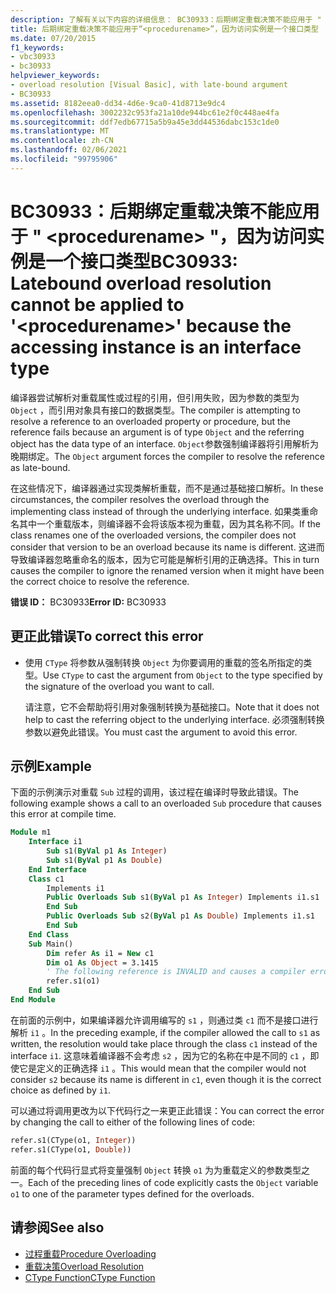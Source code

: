 ```yaml
---
description: 了解有关以下内容的详细信息： BC30933：后期绑定重载决策不能应用于 " <procedurename> "，因为访问实例是一个接口类型
title: 后期绑定重载决策不能应用于“<procedurename>”，因为访问实例是一个接口类型
ms.date: 07/20/2015
f1_keywords:
- vbc30933
- bc30933
helpviewer_keywords:
- overload resolution [Visual Basic], with late-bound argument
- BC30933
ms.assetid: 8182eea0-dd34-4d6e-9ca0-41d8713e9dc4
ms.openlocfilehash: 3002232c953fa21a10de944bc61e2f0c448ae4fa
ms.sourcegitcommit: ddf7edb67715a5b9a45e3dd44536dabc153c1de0
ms.translationtype: MT
ms.contentlocale: zh-CN
ms.lasthandoff: 02/06/2021
ms.locfileid: "99795906"
---
```

# <a name="bc30933-latebound-overload-resolution-cannot-be-applied-to-procedurename-because-the-accessing-instance-is-an-interface-type"></a><span data-ttu-id="2bffc-103">BC30933：后期绑定重载决策不能应用于 " \<procedurename> "，因为访问实例是一个接口类型</span><span class="sxs-lookup"><span data-stu-id="2bffc-103">BC30933: Latebound overload resolution cannot be applied to '\<procedurename>' because the accessing instance is an interface type</span></span>

<span data-ttu-id="2bffc-104">编译器尝试解析对重载属性或过程的引用，但引用失败，因为参数的类型为 `Object` ，而引用对象具有接口的数据类型。</span><span class="sxs-lookup"><span data-stu-id="2bffc-104">The compiler is attempting to resolve a reference to an overloaded property or procedure, but the reference fails because an argument is of type `Object` and the referring object has the data type of an interface.</span></span> <span data-ttu-id="2bffc-105">`Object`参数强制编译器将引用解析为晚期绑定。</span><span class="sxs-lookup"><span data-stu-id="2bffc-105">The `Object` argument forces the compiler to resolve the reference as late-bound.</span></span>

<span data-ttu-id="2bffc-106">在这些情况下，编译器通过实现类解析重载，而不是通过基础接口解析。</span><span class="sxs-lookup"><span data-stu-id="2bffc-106">In these circumstances, the compiler resolves the overload through the implementing class instead of through the underlying interface.</span></span> <span data-ttu-id="2bffc-107">如果类重命名其中一个重载版本，则编译器不会将该版本视为重载，因为其名称不同。</span><span class="sxs-lookup"><span data-stu-id="2bffc-107">If the class renames one of the overloaded versions, the compiler does not consider that version to be an overload because its name is different.</span></span> <span data-ttu-id="2bffc-108">这进而导致编译器忽略重命名的版本，因为它可能是解析引用的正确选择。</span><span class="sxs-lookup"><span data-stu-id="2bffc-108">This in turn causes the compiler to ignore the renamed version when it might have been the correct choice to resolve the reference.</span></span>

<span data-ttu-id="2bffc-109">**错误 ID：** BC30933</span><span class="sxs-lookup"><span data-stu-id="2bffc-109">**Error ID:** BC30933</span></span>

## <a name="to-correct-this-error"></a><span data-ttu-id="2bffc-110">更正此错误</span><span class="sxs-lookup"><span data-stu-id="2bffc-110">To correct this error</span></span>

- <span data-ttu-id="2bffc-111">使用 `CType` 将参数从强制转换 `Object` 为你要调用的重载的签名所指定的类型。</span><span class="sxs-lookup"><span data-stu-id="2bffc-111">Use `CType` to cast the argument from `Object` to the type specified by the signature of the overload you want to call.</span></span>

  <span data-ttu-id="2bffc-112">请注意，它不会帮助将引用对象强制转换为基础接口。</span><span class="sxs-lookup"><span data-stu-id="2bffc-112">Note that it does not help to cast the referring object to the underlying interface.</span></span> <span data-ttu-id="2bffc-113">必须强制转换参数以避免此错误。</span><span class="sxs-lookup"><span data-stu-id="2bffc-113">You must cast the argument to avoid this error.</span></span>

## <a name="example"></a><span data-ttu-id="2bffc-114">示例</span><span class="sxs-lookup"><span data-stu-id="2bffc-114">Example</span></span>

<span data-ttu-id="2bffc-115">下面的示例演示对重载 `Sub` 过程的调用，该过程在编译时导致此错误。</span><span class="sxs-lookup"><span data-stu-id="2bffc-115">The following example shows a call to an overloaded `Sub` procedure that causes this error at compile time.</span></span>

```vb
Module m1
    Interface i1
        Sub s1(ByVal p1 As Integer)
        Sub s1(ByVal p1 As Double)
    End Interface
    Class c1
        Implements i1
        Public Overloads Sub s1(ByVal p1 As Integer) Implements i1.s1
        End Sub
        Public Overloads Sub s2(ByVal p1 As Double) Implements i1.s1
        End Sub
    End Class
    Sub Main()
        Dim refer As i1 = New c1
        Dim o1 As Object = 3.1415
        ' The following reference is INVALID and causes a compiler error.
        refer.s1(o1)
    End Sub
End Module
```

<span data-ttu-id="2bffc-116">在前面的示例中，如果编译器允许调用编写的 `s1` ，则通过类 `c1` 而不是接口进行解析 `i1` 。</span><span class="sxs-lookup"><span data-stu-id="2bffc-116">In the preceding example, if the compiler allowed the call to `s1` as written, the resolution would take place through the class `c1` instead of the interface `i1`.</span></span> <span data-ttu-id="2bffc-117">这意味着编译器不会考虑 `s2` ，因为它的名称在中是不同的 `c1` ，即使它是定义的正确选择 `i1` 。</span><span class="sxs-lookup"><span data-stu-id="2bffc-117">This would mean that the compiler would not consider `s2` because its name is different in `c1`, even though it is the correct choice as defined by `i1`.</span></span>

<span data-ttu-id="2bffc-118">可以通过将调用更改为以下代码行之一来更正此错误：</span><span class="sxs-lookup"><span data-stu-id="2bffc-118">You can correct the error by changing the call to either of the following lines of code:</span></span>

```vb
refer.s1(CType(o1, Integer))
refer.s1(CType(o1, Double))
```

<span data-ttu-id="2bffc-119">前面的每个代码行显式将变量强制 `Object` 转换 `o1` 为为重载定义的参数类型之一。</span><span class="sxs-lookup"><span data-stu-id="2bffc-119">Each of the preceding lines of code explicitly casts the `Object` variable `o1` to one of the parameter types defined for the overloads.</span></span>

## <a name="see-also"></a><span data-ttu-id="2bffc-120">请参阅</span><span class="sxs-lookup"><span data-stu-id="2bffc-120">See also</span></span>

- [<span data-ttu-id="2bffc-121">过程重载</span><span class="sxs-lookup"><span data-stu-id="2bffc-121">Procedure Overloading</span></span>](../../programming-guide/language-features/procedures/procedure-overloading.md)
- [<span data-ttu-id="2bffc-122">重载决策</span><span class="sxs-lookup"><span data-stu-id="2bffc-122">Overload Resolution</span></span>](../../programming-guide/language-features/procedures/overload-resolution.md)
- [<span data-ttu-id="2bffc-123">CType Function</span><span class="sxs-lookup"><span data-stu-id="2bffc-123">CType Function</span></span>](../functions/ctype-function.md)
